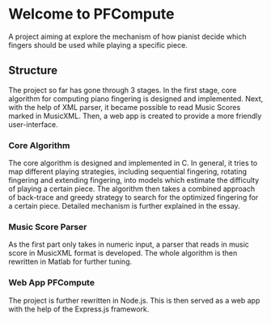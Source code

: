 ﻿# Welcome to PFCompute
A project aiming at explore the mechanism of how pianist decide which fingers should be used while playing a specific piece. 

## Structure
The project so far has gone through 3 stages. In the first stage, core algorithm for computing piano fingering is designed and implemented. Next, with the help of XML parser, it became possible to read Music Scores marked in MusicXML. Then, a web app is created to provide a more friendly user-interface.

### Core Algorithm
The core algorithm is designed and implemented in C. In general, it tries to map different playing strategies, including sequential fingering, rotating fingering and extending fingering, into models which estimate the difficulty of playing a certain piece. The algorithm then takes a combined approach of back-trace and greedy strategy to search for the optimized fingering for a certain piece. Detailed mechanism is further explained in the essay.

### Music Score Parser
As the first part only takes in numeric input, a parser that reads in music score in MusicXML format is developed. The whole algorithm is then rewritten in Matlab for further tuning.

### Web App PFCompute 
The project is further rewritten in Node.js. This is then served as a web app with the help of the Express.js framework. 


